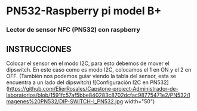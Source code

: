 # PN532-Raspberry pi model B+
### Lector de sensor NFC (PN532) con raspberry 
## INSTRUCCIONES
Colocar el sensor en el modo I2C, para esto debemos de mover el dipswitch. En este caso como es modo I2C, colocamos el 1 en ON y el 2 en OFF. (También nos podemos guiar viendo la tabla del sensor, esta se encuentra a un lado del dipswitch) 
![Configuración I2C en PN532](https://github.com/ElierRosales/Capstone-project-Administrador-de-laboratorios/blob/1591fc57af5bbe840283c8702dcfac98775471e2/PN532/Imagenes%20PN532/DIP-SWITCH-I_PN532.jpg width="50")
